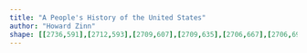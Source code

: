 ```yaml
---
title: "A People's History of the United States"
author: "Howard Zinn"
shape: [[2736,591],[2712,593],[2709,607],[2709,635],[2706,667],[2706,695],[2695,908],[2695,942],[2692,977],[2686,1176],[2684,1184],[2681,1237],[2680,1277],[2682,1290],[2682,1312],[2678,1385],[2681,1391],[2691,1394],[2756,1395],[2782,1395],[2795,1393],[2805,1388],[2808,1379],[2809,1337],[2813,1293],[2812,1270],[2813,1234],[2816,1201],[2815,1181],[2819,1140],[2819,1119],[2822,1095],[2822,1069],[2825,1032],[2825,996],[2827,985],[2827,965],[2829,951],[2832,890],[2834,881],[2833,859],[2835,839],[2836,797],[2838,782],[2840,705],[2846,632],[2845,603],[2844,598],[2842,597],[2833,596],[2825,593],[2816,596],[2801,596],[2782,594],[2760,594],[2740,591]]
---
```


